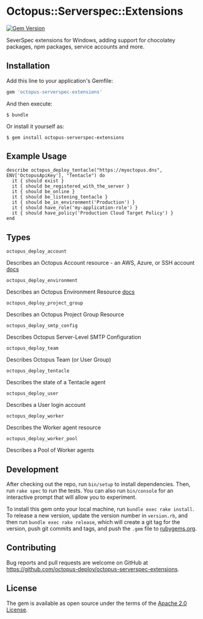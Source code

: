 # Octopus::Serverspec::Extensions

[![Gem Version](https://badge.fury.io/rb/octopus-serverspec-extensions.svg)](https://badge.fury.io/rb/octopus-serverspec-extensions)

SeverSpec extensions for Windows, adding support for chocolatey packages, npm packages, service accounts and more.

## Installation

Add this line to your application's Gemfile:

```ruby
gem 'octopus-serverspec-extensions'
```

And then execute:

    $ bundle

Or install it yourself as:

    $ gem install octopus-serverspec-extensions

## Example Usage

```
describe octopus_deploy_tentacle("https://myoctopus.dns", ENV['OctopusApiKey'], "Tentacle") do
  it { should exist }
  it { should be_registered_with_the_server }
  it { should be_online }
  it { should be_listening_tentacle }
  it { should be_in_environment('Production') }
  it { should have_role('my-application-role') }
  it { should have_policy('Production Cloud Target Policy') }
end
```

## Types

`octopus_deploy_account`

Describes an Octopus Account resource - an AWS, Azure, or SSH account [docs](doc/octopus_deploy_account.md)

`octopus_deploy_environment`

Describes an Octopus Environment Resource [docs]()

`octopus_deploy_project_group`

Describes an Octopus Project Group Resource

`octopus_deploy_smtp_config`

Describes Octopus Server-Level SMTP Configuration

`octopus_deploy_team`

Describes Octopus Team (or User Group)

`octopus_deploy_tentacle`

Describes the state of a Tentacle agent

`octopus_deploy_user`

Describes a User login account

`octopus_deploy_worker`

Describes the Worker agent resource

`octopus_deploy_worker_pool`

Describes a Pool of Worker agents

## Development

After checking out the repo, run `bin/setup` to install dependencies. Then, run `rake spec` to run the tests. You can also run `bin/console` for an interactive prompt that will allow you to experiment.

To install this gem onto your local machine, run `bundle exec rake install`. To release a new version, update the version number in `version.rb`, and then run `bundle exec rake release`, which will create a git tag for the version, push git commits and tags, and push the `.gem` file to [rubygems.org](https://rubygems.org).

## Contributing

Bug reports and pull requests are welcome on GitHub at https://github.com/octopus-deploy/octopus-serverspec-extensions.


## License

The gem is available as open source under the terms of the [Apache 2.0 License](http://www.apache.org/licenses/LICENSE-2.0).

